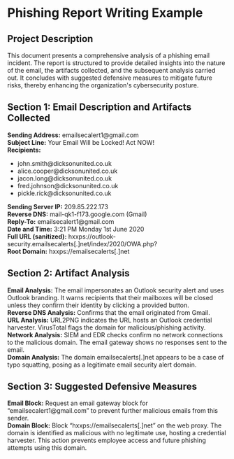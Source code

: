  <h1>Phishing Report Writing Example </h1>

   <h2>Project Description</h2>
    <p>This document presents a comprehensive analysis of a phishing email incident. The report is structured to provide detailed insights into the nature of the email, the artifacts collected, and the subsequent analysis carried out. It concludes with suggested defensive measures to mitigate future risks, thereby enhancing the organization's cybersecurity posture.</p>

   <h2>Section 1: Email Description and Artifacts Collected</h2>
  
  <p>
        <strong>Sending Address:</strong> emailsecalert1@gmail.com<br>
        <strong>Subject Line:</strong> Your Email Will be Locked! Act NOW!<br>
        <strong>Recipients:</strong>
      <ul>
            <li>john.smith@dicksonunited.co.uk</li>
            <li>alice.cooper@dicksonunited.co.uk</li>
            <li>jacon.long@dicksonunited.co.uk</li>
            <li>fred.johnson@dicksonunited.co.uk</li>
            <li>pickle.rick@dicksonunited.co.uk</li>
        </ul>
        <strong>Sending Server IP:</strong> 209.85.222.173<br>
        <strong>Reverse DNS:</strong> mail-qk1-f173.google.com (Gmail)<br>
        <strong>Reply-To:</strong> emailsecalert1@gmail.com<br>
        <strong>Date and Time:</strong> 3:21 PM Monday 1st June 2020<br>
        <strong>Full URL (sanitized):</strong> hxxps://outlook-security.emailsecalerts[.]net/index/2020/OWA.php?<br>
        <strong>Root Domain:</strong> hxxps://emailsecalerts[.]net<br>
    </p>


  <h2>Section 2: Artifact Analysis</h2>

   <p>
        <strong>Email Analysis:</strong> The email impersonates an Outlook security alert and uses Outlook branding. It warns recipients that their mailboxes will be closed unless they confirm their identity by clicking a provided button.<br>
       <strong>Reverse DNS Analysis:</strong> Confirms that the email originated from Gmail.<br>
        <strong>URL Analysis:</strong> URL2PNG indicates the URL hosts an Outlook credential harvester. VirusTotal flags the domain for malicious/phishing activity.<br>
        <strong>Network Analysis:</strong> SIEM and EDR checks confirm no network connections to the malicious domain. The email gateway shows no responses sent to the email.<br>
        <strong>Domain Analysis:</strong> The domain emailsecalerts[.]net appears to be a case of typo squatting, posing as a legitimate email security alert domain.<br>
        </p>

  
  <h2>Section 3: Suggested Defensive Measures</h2>

   <p>
        <strong>Email Block:</strong> Request an email gateway block for “emailsecalert1@gmail.com” to prevent further malicious emails from this sender.<br>
        <strong>Domain Block:</strong> Block “hxxps://emailsecalerts[.]net” on the web proxy. The domain is identified as malicious with no legitimate use, hosting a credential harvester. This action prevents employee access and future phishing attempts using this domain.<br>
    </p>

